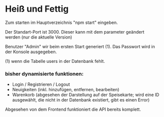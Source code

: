 # Heiß und Fettig

Zum starten im Hauptverzeichnis "npm start" eingeben.

Der Standart-Port ist 3000. Dieser kann mit dem parameter geändert werden (nur die aktuelle Version)

Benutzer "Admin" wir beim ersten Start generiert (1).
Das Passwort wird in der Konsole ausgegeben.

(1) wenn die Tabelle users in der Datenbank fehlt.

### bisher dynamisierte funktionen:

* Login / Registrieren / Logout
* Neuigkeiten (inkl. hinzufügen, entfernen, bearbeiten)
* Warenkorb (abgesehen der Darstellung auf der Speisekarte; wird eine ID ausgewählt, die nicht in der Datenbank existiert, gibt es einen Error)

Abgesehen von dem Frontend funktioniert die API bereits komplett.
